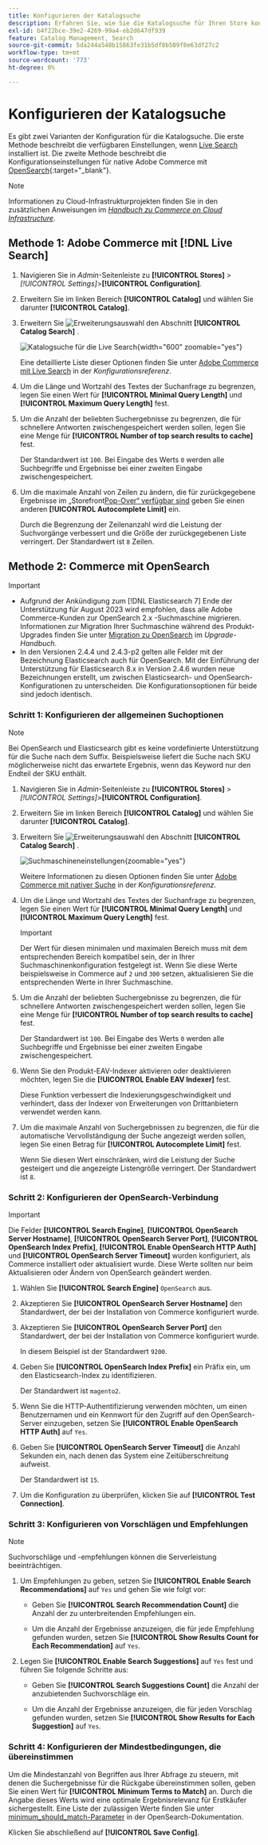 ```yaml
---
title: Konfigurieren der Katalogsuche
description: Erfahren Sie, wie Sie die Katalogsuche für Ihren Store konfigurieren.
exl-id: b4f22bce-39e2-4269-99a4-eb2d647df939
feature: Catalog Management, Search
source-git-commit: 5da244a548b15863fe31b5df8b509f8e63df27c2
workflow-type: tm+mt
source-wordcount: '773'
ht-degree: 0%

---
```


# Konfigurieren der Katalogsuche

Es gibt zwei Varianten der Konfiguration für die Katalogsuche. Die erste Methode beschreibt die verfügbaren Einstellungen, wenn [Live Search](https://experienceleague.adobe.com/docs/commerce/live-search/overview.html) installiert ist. Die zweite Methode beschreibt die Konfigurationseinstellungen für native Adobe Commerce mit [OpenSearch](https://experienceleague.adobe.com/docs/commerce-operations/installation-guide/prerequisites/search-engine/overview.html){:target="_blank"}.

>[!NOTE]
>
>Informationen zu Cloud-Infrastrukturprojekten finden Sie in den zusätzlichen Anweisungen im [_Handbuch zu Commerce on Cloud Infrastructure_](https://experienceleague.adobe.com/en/docs/commerce-cloud-service/user-guide/configure/service/opensearch).

## Methode 1: Adobe Commerce mit [!DNL Live Search]

1. Navigieren Sie in _Admin_-Seitenleiste zu **[!UICONTROL Stores]** > _[!UICONTROL Settings]_>**[!UICONTROL Configuration]**.

1. Erweitern Sie im linken Bereich **[!UICONTROL Catalog]** und wählen Sie darunter **[!UICONTROL Catalog]**.

1. Erweitern Sie ![Erweiterungsauswahl](../assets/icon-display-expand.png) den Abschnitt **[!UICONTROL Catalog Search]** .

   ![Katalogsuche für die Live Search](../configuration-reference/catalog/assets/catalog-search-live-search.png){width="600" zoomable="yes"}

   Eine detaillierte Liste dieser Optionen finden Sie unter [Adobe Commerce mit Live Search](../configuration-reference/catalog/catalog.md#adobe-commerce-with-live-search) in der _Konfigurationsreferenz_.

1. Um die Länge und Wortzahl des Textes der Suchanfrage zu begrenzen, legen Sie einen Wert für **[!UICONTROL Minimal Query Length]** und **[!UICONTROL Maximum Query Length]** fest.

1. Um die Anzahl der beliebten Suchergebnisse zu begrenzen, die für schnellere Antworten zwischengespeichert werden sollen, legen Sie eine Menge für **[!UICONTROL Number of top search results to cache]** fest.

   Der Standardwert ist `100`. Bei Eingabe des Werts `0` werden alle Suchbegriffe und Ergebnisse bei einer zweiten Eingabe zwischengespeichert.

1. Um die maximale Anzahl von Zeilen zu ändern, die für zurückgegebene Ergebnisse im „Storefront[Pop-Over“ verfügbar sind](https://experienceleague.adobe.com/docs/commerce/live-search/live-search-storefront/quick-tour.html) geben Sie einen anderen **[!UICONTROL Autocomplete Limit]** ein.

   Durch die Begrenzung der Zeilenanzahl wird die Leistung der Suchvorgänge verbessert und die Größe der zurückgegebenen Liste verringert. Der Standardwert ist `8` Zeilen.

## Methode 2: Commerce mit OpenSearch

>[!IMPORTANT]
>
>- Aufgrund der Ankündigung zum [!DNL Elasticsearch 7] Ende der Unterstützung für August 2023 wird empfohlen, dass alle Adobe Commerce-Kunden zur OpenSearch 2.x -Suchmaschine migrieren. Informationen zur Migration Ihrer Suchmaschine während des Produkt-Upgrades finden Sie unter [Migration zu OpenSearch](https://experienceleague.adobe.com/docs/commerce-operations/upgrade-guide/prepare/opensearch-migration.html) im _Upgrade-Handbuch_.
>- In den Versionen 2.4.4 und 2.4.3-p2 gelten alle Felder mit der Bezeichnung Elasticsearch auch für OpenSearch. Mit der Einführung der Unterstützung für Elasticsearch 8.x in Version 2.4.6 wurden neue Bezeichnungen erstellt, um zwischen Elasticsearch- und OpenSearch-Konfigurationen zu unterscheiden. Die Konfigurationsoptionen für beide sind jedoch identisch.

### Schritt 1: Konfigurieren der allgemeinen Suchoptionen

>[!NOTE]
>
>Bei OpenSearch und Elasticsearch gibt es keine vordefinierte Unterstützung für die Suche nach dem Suffix. Beispielsweise liefert die Suche nach SKU möglicherweise nicht das erwartete Ergebnis, wenn das Keyword nur den Endteil der SKU enthält.

1. Navigieren Sie in _Admin_-Seitenleiste zu **[!UICONTROL Stores]** > _[!UICONTROL Settings]_>**[!UICONTROL Configuration]**.

1. Erweitern Sie im linken Bereich **[!UICONTROL Catalog]** und wählen Sie darunter **[!UICONTROL Catalog]**.

1. Erweitern Sie ![Erweiterungsauswahl](../assets/icon-display-expand.png) den Abschnitt **[!UICONTROL Catalog Search]** .

   ![Suchmaschineneinstellungen](../configuration-reference/catalog/assets/catalog-search-opensearch.png){zoomable="yes"}

   Weitere Informationen zu diesen Optionen finden Sie unter [Adobe Commerce mit nativer Suche](../configuration-reference/catalog/catalog.md#adobe-commerce-with-native-search) in der _Konfigurationsreferenz_.

1. Um die Länge und Wortzahl des Textes der Suchanfrage zu begrenzen, legen Sie einen Wert für **[!UICONTROL Minimal Query Length]** und **[!UICONTROL Maximum Query Length]** fest.

   >[!IMPORTANT]
   >
   >Der Wert für diesen minimalen und maximalen Bereich muss mit dem entsprechenden Bereich kompatibel sein, der in Ihrer Suchmaschinenkonfiguration festgelegt ist. Wenn Sie diese Werte beispielsweise in Commerce auf `2` und `300` setzen, aktualisieren Sie die entsprechenden Werte in Ihrer Suchmaschine.

1. Um die Anzahl der beliebten Suchergebnisse zu begrenzen, die für schnellere Antworten zwischengespeichert werden sollen, legen Sie eine Menge für **[!UICONTROL Number of top search results to cache]** fest.

   Der Standardwert ist `100`. Bei Eingabe des Werts `0` werden alle Suchbegriffe und Ergebnisse bei einer zweiten Eingabe zwischengespeichert.

1. Wenn Sie den Produkt-EAV-Indexer aktivieren oder deaktivieren möchten, legen Sie die **[!UICONTROL Enable EAV Indexer]** fest.

   Diese Funktion verbessert die Indexierungsgeschwindigkeit und verhindert, dass der Indexer von Erweiterungen von Drittanbietern verwendet werden kann.

1. Um die maximale Anzahl von Suchergebnissen zu begrenzen, die für die automatische Vervollständigung der Suche angezeigt werden sollen, legen Sie einen Betrag für **[!UICONTROL Autocomplete Limit]** fest.

   Wenn Sie diesen Wert einschränken, wird die Leistung der Suche gesteigert und die angezeigte Listengröße verringert. Der Standardwert ist `8`.

### Schritt 2: Konfigurieren der OpenSearch-Verbindung

>[!IMPORTANT]
>
>Die Felder **[!UICONTROL Search Engine]**, **[!UICONTROL OpenSearch Server Hostname]**, **[!UICONTROL OpenSearch Server Port]**, **[!UICONTROL OpenSearch Index Prefix]**, **[!UICONTROL Enable OpenSearch HTTP Auth]** und **[!UICONTROL OpenSearch Server Timeout]** wurden konfiguriert, als Commerce installiert oder aktualisiert wurde. Diese Werte sollten nur beim Aktualisieren oder Ändern von OpenSearch geändert werden.

1. Wählen Sie **[!UICONTROL Search Engine]** `OpenSearch` aus.

1. Akzeptieren Sie **[!UICONTROL OpenSearch Server Hostname]** den Standardwert, der bei der Installation von Commerce konfiguriert wurde.

1. Akzeptieren Sie **[!UICONTROL OpenSearch Server Port]** den Standardwert, der bei der Installation von Commerce konfiguriert wurde.

   In diesem Beispiel ist der Standardwert `9200`.

1. Geben Sie **[!UICONTROL OpenSearch Index Prefix]** ein Präfix ein, um den Elasticsearch-Index zu identifizieren.

   Der Standardwert ist `magento2`.

1. Wenn Sie die HTTP-Authentifizierung verwenden möchten, um einen Benutzernamen und ein Kennwort für den Zugriff auf den OpenSearch-Server einzugeben, setzen Sie **[!UICONTROL Enable OpenSearch HTTP Auth]** auf `Yes`.

1. Geben Sie **[!UICONTROL OpenSearch Server Timeout]** die Anzahl Sekunden ein, nach denen das System eine Zeitüberschreitung aufweist.

   Der Standardwert ist `15`.

1. Um die Konfiguration zu überprüfen, klicken Sie auf **[!UICONTROL Test Connection]**.

### Schritt 3: Konfigurieren von Vorschlägen und Empfehlungen

>[!NOTE]
>
>Suchvorschläge und -empfehlungen können die Serverleistung beeinträchtigen.

1. Um Empfehlungen zu geben, setzen Sie **[!UICONTROL Enable Search Recommendations]** auf `Yes` und gehen Sie wie folgt vor:

   - Geben Sie **[!UICONTROL Search Recommendation Count]** die Anzahl der zu unterbreitenden Empfehlungen ein.

   - Um die Anzahl der Ergebnisse anzuzeigen, die für jede Empfehlung gefunden wurden, setzen Sie **[!UICONTROL Show Results Count for Each Recommendation]** auf `Yes`.

1. Legen Sie **[!UICONTROL Enable Search Suggestions]** auf `Yes` fest und führen Sie folgende Schritte aus:

   - Geben Sie **[!UICONTROL Search Suggestions Count]** die Anzahl der anzubietenden Suchvorschläge ein.

   - Um die Anzahl der Ergebnisse anzuzeigen, die für jeden Vorschlag gefunden wurden, setzen Sie **[!UICONTROL Show Results for Each Suggestion]** auf `Yes`.

### Schritt 4: Konfigurieren der Mindestbedingungen, die übereinstimmen

Um die Mindestanzahl von Begriffen aus Ihrer Abfrage zu steuern, mit denen die Suchergebnisse für die Rückgabe übereinstimmen sollen, geben Sie einen Wert für **[!UICONTROL Minimum Terms to Match]** an. Durch die Angabe dieses Werts wird eine optimale Ergebnisrelevanz für Erstkäufer sichergestellt. Eine Liste der zulässigen Werte finden Sie unter [minimum_should_match-Parameter](https://opensearch.org/docs/latest/query-dsl/minimum-should-match/) in der OpenSearch-Dokumentation.

Klicken Sie abschließend auf **[!UICONTROL Save Config]**.
